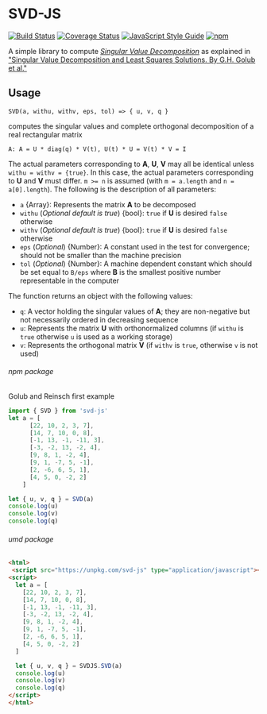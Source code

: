 # SVD-JS

[![Build Status](https://travis-ci.org/danilosalvati/svd-js.svg?branch=master)](https://travis-ci.org/danilosalvati/svd-js)
[![Coverage Status](https://coveralls.io/repos/github/danilosalvati/svd-js/badge.svg?branch=master)](https://coveralls.io/github/danilosalvati/svd-js?branch=master)
[![JavaScript Style Guide](https://img.shields.io/badge/code_style-standard-brightgreen.svg)](https://standardjs.com)
[![npm](https://img.shields.io/npm/v/svd-js)](https://www.npmjs.com/package/svd-js)

A simple library to compute [*Singular Value Decomposition*](https://en.wikipedia.org/wiki/Singular_value_decomposition)
as explained in ["Singular Value Decomposition and Least Squares Solutions. By G.H. Golub et al."](https://dl.acm.org/citation.cfm?id=2718152)

## Usage

`SVD(a, withu, withv, eps, tol) => { u, v, q }`

computes the singular values and complete orthogonal decomposition of a real rectangular matrix 

```
A: A = U * diag(q) * V(t), U(t) * U = V(t) * V = I
```
The actual parameters corresponding to **A**, **U**, **V** may all be identical unless 
`withu = withv = {true}`. In this case, the actual parameters corresponding to **U** and **V** must
differ. `m >= n` is assumed (with `m = a.length` and `n = a[0].length`). 
The following is the description of all parameters:
 *   `a` {Array}: Represents the matrix **A** to be decomposed
 *   `withu` (*Optional default is true*) {bool}: `true` if **U** is desired `false` otherwise
 *   `withv` (*Optional default is true*) {bool}: `true` if **U** is desired `false` otherwise
 *   `eps` (*Optional*) {Number}: A constant used in the test for convergence; should not be smaller
  than the machine precision
 *   `tol` (*Optional*) {Number}: A machine dependent constant which should be set equal 
    to `B/eps` where **B** is the smallest positive number representable in the computer
    
The function returns an object with the following values:
 * `q`: A vector holding the singular values of **A**; they are non-negative but not necessarily 
    ordered in decreasing sequence
 * `u`: Represents the matrix **U** with orthonormalized columns (if `withu` is `true` 
    otherwise `u` is used as a working storage)
 * `v`: Represents the orthogonal matrix **V** (if `withv` is `true`, otherwise `v` is not used)

###### npm package
Golub and Reinsch first example
```javascript
import { SVD } from 'svd-js'
let a = [
      [22, 10, 2, 3, 7],
      [14, 7, 10, 0, 8],
      [-1, 13, -1, -11, 3],
      [-3, -2, 13, -2, 4],
      [9, 8, 1, -2, 4],
      [9, 1, -7, 5, -1],
      [2, -6, 6, 5, 1],
      [4, 5, 0, -2, 2]
    ]

let { u, v, q } = SVD(a)
console.log(u)
console.log(v)
console.log(q)
```

###### umd package

```html
<html>
 <script src="https://unpkg.com/svd-js" type="application/javascript"></script>
<script>
  let a = [
    [22, 10, 2, 3, 7],
    [14, 7, 10, 0, 8],
    [-1, 13, -1, -11, 3],
    [-3, -2, 13, -2, 4],
    [9, 8, 1, -2, 4],
    [9, 1, -7, 5, -1],
    [2, -6, 6, 5, 1],
    [4, 5, 0, -2, 2]
  ]

  let { u, v, q } = SVDJS.SVD(a)
  console.log(u)
  console.log(v)
  console.log(q)
</script>
</html>
```
